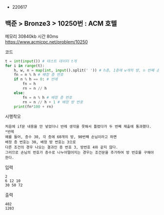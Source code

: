 - 220617
##  백준 > Bronze3 > 10250번 : ACM 호텔
메모리 30840kb 시간 80ms  
https://www.acmicpc.net/problem/10250  

코드
```python
t = int(input()) # 테스트 데이터 t개
for i in range(t):
    h, w, n = map(int, input().split(' ')) # h층, 1층에 w개의 방, n 번째 손님
    fn = n % h # 배정 층 번호
    if n % h == 0: # 반례
        fn = h
        rn = n // h
    else:
        fn = n % h # 배정 층 번호
        rn = n // h + 1 # 배정 방 번호
    print(fn*100 + rn)
```

시행착오
```
처음에 if문 내용을 안 넣었더니 반례 생각을 못해서 틀렸다가 두 번째 제출에 통과했다.
*반례
예를 들어, 층수 30, 각 층에 60개의 방, 90번째 손님이라고 하면
배정 층 번호는 30, 배정 방 번호는 3으로
다른 조건의 경우 나오는 결과인 층 번호 3, 방번호 4와 같지 않다.
그러므로 손님의 번호가 층수로 나누어떨어지는 경우는 조건문을 추가하여 방 번호를 구해야 한다.
```

입력
```
2
6 12 10
30 50 72
```

출력
```
402
1203
```